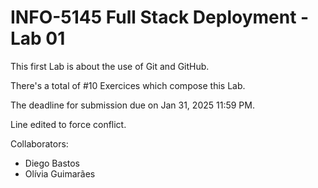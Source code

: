 # INFO-5145 Full Stack Deployment - Lab 01

This first Lab is about the use of Git and GitHub.

There's a total of #10 Exercices which compose this Lab.

The deadline for submission due on Jan 31, 2025 11:59 PM.

Line edited to force conflict.

Collaborators:

- Diego Bastos
- Olívia Guimarães
